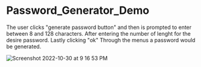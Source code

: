 # Password_Generator_Demo
The user clicks "generate password button" and then is prompted to enter between 8 and 128 characters. After entering the number of lenght for the desire password. Lastly clicking "ok" Through the menus a password would be generated.

![Screenshot 2022-10-30 at 9 16 53 PM](https://user-images.githubusercontent.com/110485780/198924395-b8b5cbca-51be-4825-af6a-62cfb47a4c52.png)

